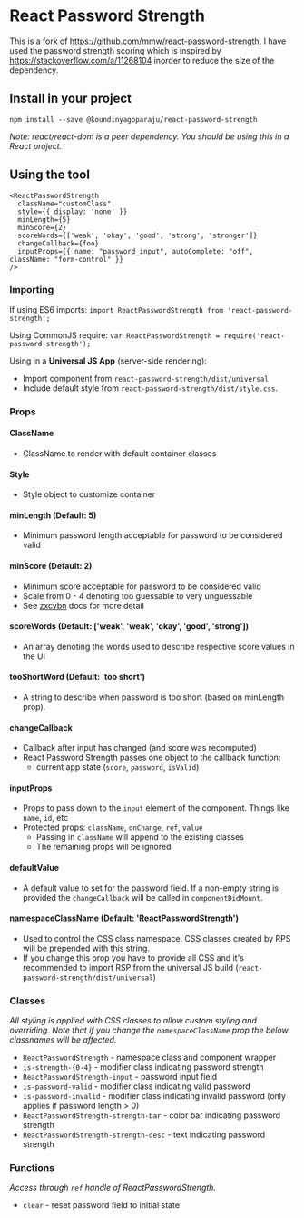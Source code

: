 # React Password Strength

This is a fork of https://github.com/mmw/react-password-strength.
I have used the password strength scoring which is inspired by https://stackoverflow.com/a/11268104 inorder to reduce the size of the dependency.

## Install in your project

`npm install --save @koundinyagoparaju/react-password-strength`

_Note: react/react-dom is a peer dependency. You should be using this in a React project._

## Using the tool

```
<ReactPasswordStrength
  className="customClass"
  style={{ display: 'none' }}
  minLength={5}
  minScore={2}
  scoreWords={['weak', 'okay', 'good', 'strong', 'stronger']}
  changeCallback={foo}
  inputProps={{ name: "password_input", autoComplete: "off", className: "form-control" }}
/>
```

### Importing

If using ES6 imports:
`import ReactPasswordStrength from 'react-password-strength';`

Using CommonJS require:
`var ReactPasswordStrength = require('react-password-strength');`

Using in a __Universal JS App__ (server-side rendering):
- Import component from `react-password-strength/dist/universal`
- Include default style from `react-password-strength/dist/style.css`.

### Props

#### ClassName

- ClassName to render with default container classes

#### Style

- Style object to customize container

#### minLength (Default: 5)

- Minimum password length acceptable for password to be considered valid

#### minScore (Default: 2)

- Minimum score acceptable for password to be considered valid
- Scale from 0 - 4 denoting too guessable to very unguessable
- See [zxcvbn](https://github.com/dropbox/zxcvbn) docs for more detail

#### scoreWords (Default: ['weak', 'weak', 'okay', 'good', 'strong'])

- An array denoting the words used to describe respective score values in the UI

#### tooShortWord (Default: 'too short')

- A string to describe when password is too short (based on minLength prop).

#### changeCallback

- Callback after input has changed (and score was recomputed)
- React Password Strength passes one object to the callback function:
    - current app state (`score`, `password`, `isValid`)

#### inputProps

- Props to pass down to the `input` element of the component. Things like `name`, `id`, etc
- Protected props: `className`, `onChange`, `ref`, `value`
  - Passing in `className` will append to the existing classes
  - The remaining props will be ignored

#### defaultValue

- A default value to set for the password field. If a non-empty string is provided the `changeCallback` will be called in `componentDidMount`.

#### namespaceClassName (Default: 'ReactPasswordStrength')

- Used to control the CSS class namespace. CSS classes created by RPS will be prepended with this string.
- If you change this prop you have to provide all CSS and it's recommended to import RSP from the universal JS build (`react-password-strength/dist/universal`)

### Classes

_All styling is applied with CSS classes to allow custom styling and overriding. Note that if you change the `namespaceClassName` prop the below classnames will be affected._
- `ReactPasswordStrength` - namespace class and component wrapper
- `is-strength-{0-4}` - modifier class indicating password strength
- `ReactPasswordStrength-input` - password input field
- `is-password-valid` - modifier class indicating valid password
- `is-password-invalid` - modifier class indicating invalid password (only applies if password length > 0)
- `ReactPasswordStrength-strength-bar` - color bar indicating password strength
- `ReactPasswordStrength-strength-desc` - text indicating password strength


### Functions

_Access through `ref` handle of ReactPasswordStrength._
- `clear` - reset password field to initial state
